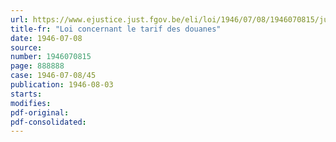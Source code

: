 ```yaml
---
url: https://www.ejustice.just.fgov.be/eli/loi/1946/07/08/1946070815/justel
title-fr: "Loi concernant le tarif des douanes"
date: 1946-07-08
source:
number: 1946070815
page: 888888
case: 1946-07-08/45
publication: 1946-08-03
starts:
modifies:
pdf-original:
pdf-consolidated:
---
```


